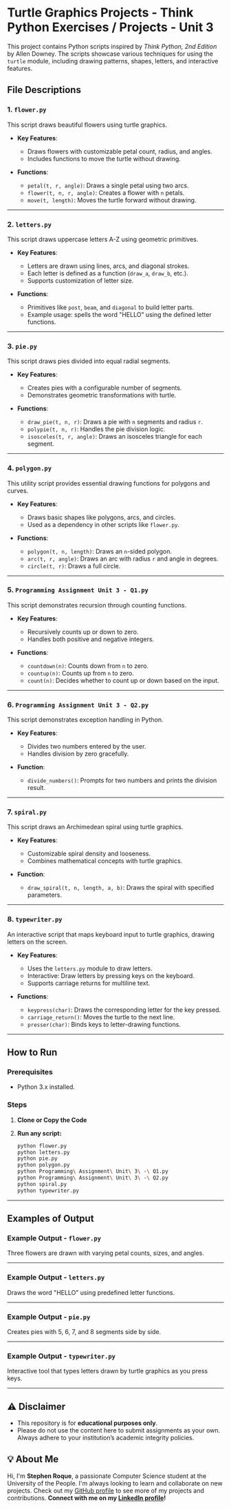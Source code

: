 # Turtle Graphics Projects - Think Python Exercises / Projects - Unit 3

This project contains Python scripts inspired by *Think Python, 2nd Edition* by Allen Downey. The scripts showcase various techniques for using the `turtle` module, including drawing patterns, shapes, letters, and interactive features. 

## File Descriptions

### 1. **`flower.py`**
This script draws beautiful flowers using turtle graphics.  

- **Key Features**:
  - Draws flowers with customizable petal count, radius, and angles.
  - Includes functions to move the turtle without drawing.

- **Functions**:
  - `petal(t, r, angle)`: Draws a single petal using two arcs.
  - `flower(t, n, r, angle)`: Creates a flower with `n` petals.
  - `move(t, length)`: Moves the turtle forward without drawing.

---

### 2. **`letters.py`**
This script draws uppercase letters A-Z using geometric primitives.  

- **Key Features**:
  - Letters are drawn using lines, arcs, and diagonal strokes.
  - Each letter is defined as a function (`draw_a`, `draw_b`, etc.).
  - Supports customization of letter size.

- **Functions**:
  - Primitives like `post`, `beam`, and `diagonal` to build letter parts.
  - Example usage: spells the word "HELLO" using the defined letter functions.

---

### 3. **`pie.py`**
This script draws pies divided into equal radial segments.  

- **Key Features**:
  - Creates pies with a configurable number of segments.
  - Demonstrates geometric transformations with turtle.

- **Functions**:
  - `draw_pie(t, n, r)`: Draws a pie with `n` segments and radius `r`.
  - `polypie(t, n, r)`: Handles the pie division logic.
  - `isosceles(t, r, angle)`: Draws an isosceles triangle for each segment.

---

### 4. **`polygon.py`**
This utility script provides essential drawing functions for polygons and curves.

- **Key Features**:
  - Draws basic shapes like polygons, arcs, and circles.
  - Used as a dependency in other scripts like `flower.py`.

- **Functions**:
  - `polygon(t, n, length)`: Draws an `n`-sided polygon.
  - `arc(t, r, angle)`: Draws an arc with radius `r` and angle in degrees.
  - `circle(t, r)`: Draws a full circle.

---

### 5. **`Programming Assignment Unit 3 - Q1.py`**
This script demonstrates recursion through counting functions.

- **Key Features**:
  - Recursively counts up or down to zero.
  - Handles both positive and negative integers.

- **Functions**:
  - `countdown(n)`: Counts down from `n` to zero.
  - `countup(n)`: Counts up from `n` to zero.
  - `count(n)`: Decides whether to count up or down based on the input.

---

### 6. **`Programming Assignment Unit 3 - Q2.py`**
This script demonstrates exception handling in Python.

- **Key Features**:
  - Divides two numbers entered by the user.
  - Handles division by zero gracefully.

- **Function**:
  - `divide_numbers()`: Prompts for two numbers and prints the division result.

---

### 7. **`spiral.py`**
This script draws an Archimedean spiral using turtle graphics.

- **Key Features**:
  - Customizable spiral density and looseness.
  - Combines mathematical concepts with turtle graphics.

- **Function**:
  - `draw_spiral(t, n, length, a, b)`: Draws the spiral with specified parameters.

---

### 8. **`typewriter.py`**
An interactive script that maps keyboard input to turtle graphics, drawing letters on the screen.

- **Key Features**:
  - Uses the `letters.py` module to draw letters.
  - Interactive: Draw letters by pressing keys on the keyboard.
  - Supports carriage returns for multiline text.

- **Functions**:
  - `keypress(char)`: Draws the corresponding letter for the key pressed.
  - `carriage_return()`: Moves the turtle to the next line.
  - `presser(char)`: Binds keys to letter-drawing functions.

---

## How to Run

### Prerequisites
- Python 3.x installed.

### Steps
1. **Clone or Copy the Code**

2. **Run any script:**
   ```bash
   python flower.py
   python letters.py
   python pie.py
   python polygon.py
   python Programming\ Assignment\ Unit\ 3\ -\ Q1.py
   python Programming\ Assignment\ Unit\ 3\ -\ Q2.py
   python spiral.py
   python typewriter.py
   ```

---

## Examples of Output

### Example Output - `flower.py`
Three flowers are drawn with varying petal counts, sizes, and angles.

---

### Example Output - `letters.py`
Draws the word "HELLO" using predefined letter functions.

---

### Example Output - `pie.py`
Creates pies with 5, 6, 7, and 8 segments side by side.

---

### Example Output - `typewriter.py`
Interactive tool that types letters drawn by turtle graphics as you press keys.


--- 

## ⚠️ Disclaimer

- This repository is for **educational purposes only**. 
- Please do not use the content here to submit assignments as your own. Always adhere to your institution’s academic integrity policies. 

## 💡 About Me

Hi, I'm **Stephen Roque**, a passionate Computer Science student at the University of the People. I'm always looking to learn and collaborate on new projects. Check out my [GitHub profile](https://github.com/stephenroque) to see more of my projects and contributions. **Connect with me on my [LinkedIn profile](https://www.linkedin.com/in/stephenroque/)!**